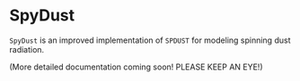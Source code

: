 # SpyDust

`SpyDust` is an improved implementation of `SPDUST` for modeling spinning dust radiation.

(More detailed documentation coming soon! PLEASE KEEP AN EYE!)
